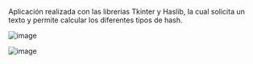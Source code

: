 Aplicación realizada con las librerias Tkinter y Haslib, la cual solicita un texto y permite calcular los diferentes tipos de hash.

![image](https://github.com/MixDark/CalculadorHash/assets/151795541/bc29b613-91ee-4c9a-9817-2b3d62bffa1d)

![image](https://github.com/MixDark/CalculadorHash/assets/151795541/38d3fecc-e485-421a-9b73-0c79bb2d6393)
